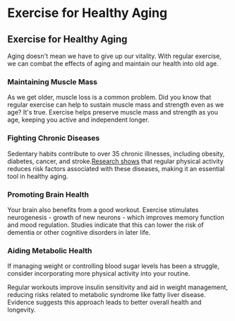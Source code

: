 # Exercise for Healthy Aging

## **Exercise for Healthy Aging**

Aging doesn't mean we have to give up our vitality. With regular exercise, we can combat the effects of aging and maintain our health into old age.

### **Maintaining Muscle Mass**

As we get older, muscle loss is a common problem. Did you know that regular exercise can help to sustain muscle mass and strength even as we age? It's true. Exercise helps preserve muscle mass and strength as you age, keeping you active and independent longer.

### **Fighting Chronic Diseases**

Sedentary habits contribute to over 35 chronic illnesses, including obesity, diabetes, cancer, and stroke.[Research shows](https://www.ncbi.nlm.nih.gov/pmc/articles/PMC4241367) that regular physical activity reduces risk factors associated with these diseases, making it an essential tool in healthy aging.

### **Promoting Brain Health**

Your brain also benefits from a good workout. Exercise stimulates neurogenesis - growth of new neurons - which improves memory function and mood regulation. Studies indicate that this can lower the risk of dementia or other cognitive disorders in later life.

### **Aiding Metabolic Health**

If managing weight or controlling blood sugar levels has been a struggle, consider incorporating more physical activity into your routine.

Regular workouts improve insulin sensitivity and aid in weight management, reducing risks related to metabolic syndrome like fatty liver disease. Evidence suggests this approach leads to better overall health and longevity.